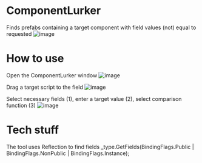 # ComponentLurker

Finds prefabs containing a target component with field values (not) equal to requested
![image](https://user-images.githubusercontent.com/25208150/166845932-32a4d26e-2d09-4d91-88d9-1a168daeded0.png)

# How to use
Open the ComponentLurker window
![image](https://user-images.githubusercontent.com/25208150/166846056-c9a0a015-4e25-41bf-b3b5-af70597dbd6b.png)

Drag a target script to the field
![image](https://user-images.githubusercontent.com/25208150/166846430-99597583-dfbb-4128-b0c7-d7a942bf6b85.png)

Select necessary fields (1), enter a target value (2), select comparison function (3)
![image](https://user-images.githubusercontent.com/25208150/166846984-6d7a869b-432f-4cf4-8e3d-5b47dfc1fa6d.png)

# Tech stuff
The tool uses Reflection to find fields
_type.GetFields(BindingFlags.Public | BindingFlags.NonPublic | BindingFlags.Instance);
